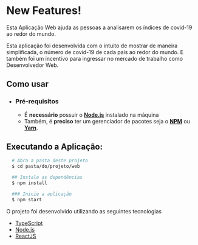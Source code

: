 # New Features!

Esta Aplicação Web ajuda as pessoas a analisarem os índices de covid-19 ao redor do mundo.

Esta aplicação foi desenvolvida com o intuito de mostrar de maneira simplificada, o número de covid-19 de cada país ao redor do mundo. E também foi um incentivo para ingressar no mercado de trabalho como Desenvolvedor Web.


## Como usar

- ### **Pré-requisitos**

  - É **necessário** possuir o **[Node.js](https://nodejs.org/en/)** instalado na máquina
  - Também, é **preciso** ter um gerenciador de pacotes seja o **[NPM](https://www.npmjs.com/)** ou **[Yarn](https://yarnpkg.com/)**.

## Executando a Aplicação:

```sh
  # Abra a pasta deste projeto
  $ cd pasta/do/projeto/web

  ## Instale as dependências
  $ npm install

  ### Inicie a aplicação
  $ npm start
```

O projeto foi desenvolvido utilizando as seguintes tecnologias

- [TypeScript](https://www.typescriptlang.org/)
- [Node.js](https://nodejs.org/en/)
- [ReactJS](https://reactjs.org/)
